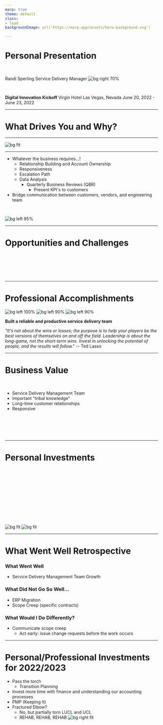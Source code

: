 ```yaml
---
marp: true
theme: default
class:
- lead
backgroundImage: url('https://marp.app/assets/hero-background.svg')

---
```


# Personal Presentation

<br>

Randi Sperling
Service Delivery Manager
![bg right 70%](Randi_headshot.jpg)

<br>

**Digital Innovation Kickoff**
Virgin Hotel 
Las Vegas, Nevada
June 20, 2022 - June 23, 2022

---

<!-- footer: Computacenter 2022 -->
<!-- paginate: true -->

# **What Drives You and Why?**


---

![bg fit](pic-collage1.1.png)

---

- Whatever the business requires...!
    - Relationship Building and Account Ownership
    - Responsiveness
    - Escalation Path
    - Data Analysis
        - Quarterly Business Reviews (QBR)
            - Present KPI's to customers
- Bridge communication between customers, vendors, and engineering team
<br>

![bg left 95%](office-space-paul-lee-wilson.gif)


---

# Opportunities and Challenges
<br>
<br>
<br>

# 

---
# Professional Accomplishments

![bg left 100%](summer-pic.jpg)
![bg left 90%](brooke-pic.jpg)
![bg left 90%](paige-pic.jpg)

**Built a reliable and productive service delivery team**

_"It's not about the wins or losses; the purpose is to help your players be the best versions of themselves on and off the field. Leadership is about the long-game, not the short-term wins. Invest in unlocking the potential of people, and the results will follow."_ 
-- Ted Lasso

---

# Business Value


<br>

- Service Delivery Management Team
- Important "tribal knowledge" 
- Long-time customer relationships
- Responsive
<br>
<br>
<br>
<br>

---

# Personal Investments
<br>
<br>
<br>
<br>
<br>
<br>
<br>
<br>
<br>
<br>

![bg fit](ted-lasso-quote.jpg)
![bg fit](pic-collage2.1.png)

---


# What Went Well Retrospective

### What Went Well
- Service Delivery Management Team Growth

### What Did Not Go So Well...
- ERP Migration
- Scope Creep (specific contracts)

### What Would I Do Differently?
- Communicate scope creep
    - Act early: issue change requests before the work occurs


---

# Personal/Professional Investments for 2022/2023
- Pass the torch
    - Transition Planning
- Invest more time with finance and understanding our accounting processes
- PMP (Keeping It)
- Fractured Elbow? 
    - No, but partially torn LUCL and UCL
    - REHAB, REHAB, REHAB
![bg right fit](randi-sling.jpg)
